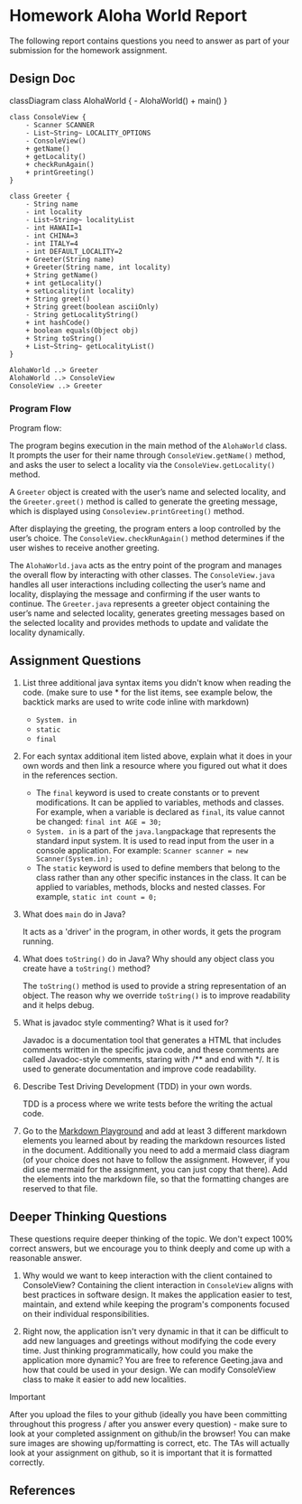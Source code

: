 # Homework Aloha World Report

The following report contains questions you need to answer as part of your submission for the homework assignment. 


## Design Doc
classDiagram
    class AlohaWorld {
        - AlohaWorld()
        + main()
    }

    class ConsoleView {
        - Scanner SCANNER
        - List~String~ LOCALITY_OPTIONS
        - ConsoleView()
        + getName()
        + getLocality()
        + checkRunAgain()
        + printGreeting()
    }

    class Greeter {
        - String name
        - int locality
        - List~String~ localityList
        - int HAWAII=1
        - int CHINA=3
        - int ITALY=4
        - int DEFAULT_LOCALITY=2
        + Greeter(String name)
        + Greeter(String name, int locality)
        + String getName()
        + int getLocality()
        + setLocality(int locality)
        + String greet()
        + String greet(boolean asciiOnly)
        - String getLocalityString()
        + int hashCode()
        + boolean equals(Object obj)
        + String toString()
        + List~String~ getLocalityList()
    }

    AlohaWorld ..> Greeter
    AlohaWorld ..> ConsoleView
    ConsoleView ..> Greeter

### Program Flow
Program flow:

The program begins execution in the main method of the `AlohaWorld` class. 
It prompts the user for their name through `ConsoleView.getName()` method, and asks the user to select a locality via the `ConsoleView.getLocality()` method.

A `Greeter` object is created with the user’s name and selected locality, and the `Greeter.greet()` method is called to generate the greeting message, which is displayed using `Consoleview.printGreeting()` method.

After displaying the greeting, the program enters a loop controlled by the user’s choice. The `ConsoleView.checkRunAgain()` method determines if the user wishes to receive another greeting.

The `AlohaWorld.java` acts as the entry point of the program and manages the overall flow by interacting with other classes. The `ConsoleView.java` handles all user interactions including collecting the user’s name and locality, displaying the message and confirming if the user wants to continue. The `Greeter.java` represents a greeter object containing the user’s name and selected locality, generates greeting messages based on the selected locality and provides methods to update and validate the locality dynamically. 

## Assignment Questions

1. List three additional java syntax items you didn't know when reading the code.  (make sure to use * for the list items, see example below, the backtick marks are used to write code inline with markdown)
   
   * `System. in`
   * `static`
   * `final`


2. For each syntax additional item listed above, explain what it does in your own words and then link a resource where you figured out what it does in the references section. 

    * The `final` keyword is used to create constants or to prevent modifications. It can be applied to variables, methods and classes. For example, when a variable is declared as `final`, its value cannot be changed: `final int AGE = 30;`
    * `System. in` is a part of the `java.lang`package that represents the standard input system. It is used to read input from the user in a console application. For example: `Scanner scanner = new Scanner(System.in);`
    * The `static` keyword is used to define members that belong to the class rather than any other specific instances in the class. It can be applied to variables, methods, blocks and nested classes. For example, `static int count = 0;`


3. What does `main` do in Java? 

    It acts as a 'driver' in the program, in other words, it gets the program running.


4. What does `toString()` do in Java? Why should any object class you create have a `toString()` method?

    The `toString()` method is used to provide a string representation of an object. The reason why we override `toString()` is to improve readability and it helps debug.

5. What is javadoc style commenting? What is it used for? 

    Javadoc is a documentation tool that generates a HTML that includes comments written in the specific java code, and these comments are called Javadoc-style comments, staring with /** and end with */. It is used to generate documentation and improve code readability.


6. Describe Test Driving Development (TDD) in your own words. 

    TDD is a process where we write tests before the writing the actual code.

7. Go to the [Markdown Playground](MarkdownPlayground.md) and add at least 3 different markdown elements you learned about by reading the markdown resources listed in the document. Additionally you need to add a mermaid class diagram (of your choice does not have to follow the assignment. However, if you did use mermaid for the assignment, you can just copy that there). Add the elements into the markdown file, so that the formatting changes are reserved to that file. 


## Deeper Thinking Questions

These questions require deeper thinking of the topic. We don't expect 100% correct answers, but we encourage you to think deeply and come up with a reasonable answer. 


1. Why would we want to keep interaction with the client contained to ConsoleView?
Containing the client interaction in `ConsoleView` aligns with best practices in software design. It makes the application easier to test, maintain, and extend while keeping the program's components focused on their individual responsibilities.

2. Right now, the application isn't very dynamic in that it can be difficult to add new languages and greetings without modifying the code every time. Just thinking programmatically,  how could you make the application more dynamic? You are free to reference Geeting.java and how that could be used in your design.
We can modify ConsoleView class to make it easier to add new localities.


> [!IMPORTANT]
>  After you upload the files to your github (ideally you have been committing throughout this progress / after you answer every question) - make sure to look at your completed assignment on github/in the browser! You can make sure images are showing up/formatting is correct, etc. The TAs will actually look at your assignment on github, so it is important that it is formatted correctly.


## References

[^1]: Final keyword in Java: 2024. https://www.geeksforgeeks.org/final-keyword-in-java/. Accessed: 2024-03-30. 

[^2]: Math (Java Platform SE 17). https://docs.oracle.com/en/java/javase/17/docs/api/java.base/java/lang/Math.html. Accessed: 2024-03-30.


<!-- This is a comment, below this link the links in the document are placed here to make ti easier to read. This is an optional style for markdown, and often as a student you will include the links inline. for example [mermaid](https://mermaid.js.org/intro/syntax-reference.html) -->
[mermaid]: https://mermaid.js.org/intro/syntax-reference.html
[AlohaWorld.java]: src/main/java/student/AlohaWorld.java
[Greeter.java]: src/main/java/student/Greeter.java
[ConsoleView.java]: src/main/java/student/ConsoleView.java